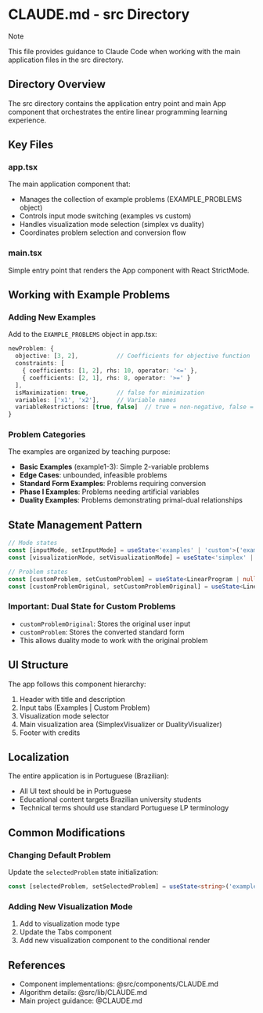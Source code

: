 # CLAUDE.md - src Directory

> [!NOTE]
> This file provides guidance to Claude Code when working with the main application files in the src directory.

## Directory Overview

The src directory contains the application entry point and main App component that orchestrates the entire linear programming learning experience.

## Key Files

### app.tsx
The main application component that:
- Manages the collection of example problems (EXAMPLE_PROBLEMS object)
- Controls input mode switching (examples vs custom)
- Handles visualization mode selection (simplex vs duality)
- Coordinates problem selection and conversion flow

### main.tsx
Simple entry point that renders the App component with React StrictMode.

## Working with Example Problems

### Adding New Examples

Add to the `EXAMPLE_PROBLEMS` object in app.tsx:

```typescript
newProblem: {
  objective: [3, 2],           // Coefficients for objective function
  constraints: [
    { coefficients: [1, 2], rhs: 10, operator: '<=' },
    { coefficients: [2, 1], rhs: 8, operator: '>=' }
  ],
  isMaximization: true,        // false for minimization
  variables: ['x1', 'x2'],     // Variable names
  variableRestrictions: [true, false]  // true = non-negative, false = unrestricted
}
```

### Problem Categories

The examples are organized by teaching purpose:
- **Basic Examples** (example1-3): Simple 2-variable problems
- **Edge Cases**: unbounded, infeasible problems
- **Standard Form Examples**: Problems requiring conversion
- **Phase I Examples**: Problems needing artificial variables
- **Duality Examples**: Problems demonstrating primal-dual relationships

## State Management Pattern

```typescript
// Mode states
const [inputMode, setInputMode] = useState<'examples' | 'custom'>('examples');
const [visualizationMode, setVisualizationMode] = useState<'simplex' | 'duality'>('simplex');

// Problem states
const [customProblem, setCustomProblem] = useState<LinearProgram | null>(null);
const [customProblemOriginal, setCustomProblemOriginal] = useState<LinearProgram | null>(null);
```

### Important: Dual State for Custom Problems
- `customProblemOriginal`: Stores the original user input
- `customProblem`: Stores the converted standard form
- This allows duality mode to work with the original problem

## UI Structure

The app follows this component hierarchy:
1. Header with title and description
2. Input tabs (Examples | Custom Problem)
3. Visualization mode selector
4. Main visualization area (SimplexVisualizer or DualityVisualizer)
5. Footer with credits

## Localization

The entire application is in Portuguese (Brazilian):
- All UI text should be in Portuguese
- Educational content targets Brazilian university students
- Technical terms should use standard Portuguese LP terminology

## Common Modifications

### Changing Default Problem
Update the `selectedProblem` state initialization:
```typescript
const [selectedProblem, setSelectedProblem] = useState<string>('example1');
```

### Adding New Visualization Mode
1. Add to visualization mode type
2. Update the Tabs component
3. Add new visualization component to the conditional render

## References
- Component implementations: @src/components/CLAUDE.md
- Algorithm details: @src/lib/CLAUDE.md
- Main project guidance: @CLAUDE.md